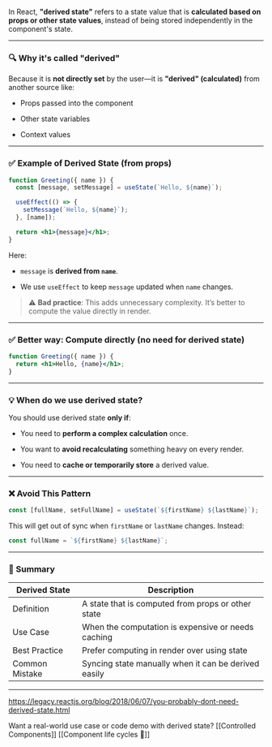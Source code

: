 In React, **"derived state"** refers to a state value that is **calculated based on props or other state values**, instead of being stored independently in the component's state.

---

### 🔍 Why it's called "derived"

Because it is **not directly set** by the user—it is **"derived" (calculated)** from another source like:

- Props passed into the component
    
- Other state variables
    
- Context values
    

---

### ✅ Example of Derived State (from props)

```jsx
function Greeting({ name }) {
  const [message, setMessage] = useState(`Hello, ${name}`);

  useEffect(() => {
    setMessage(`Hello, ${name}`);
  }, [name]);

  return <h1>{message}</h1>;
}
```

Here:

- `message` is **derived from `name`**.
    
- We use `useEffect` to keep `message` updated when `name` changes.
    

> ⚠️ **Bad practice**: This adds unnecessary complexity. It’s better to compute the value directly in render.

---

### ✅ Better way: Compute directly (no need for derived state)

```jsx
function Greeting({ name }) {
  return <h1>Hello, {name}</h1>;
}
```

---

### 💡 When do we use derived state?

You should use derived state **only if**:

- You need to **perform a complex calculation** once.
    
- You want to **avoid recalculating** something heavy on every render.
    
- You need to **cache or temporarily store** a derived value.
    

---

### ❌ Avoid This Pattern

```jsx
const [fullName, setFullName] = useState(`${firstName} ${lastName}`);
```

This will get out of sync when `firstName` or `lastName` changes. Instead:

```jsx
const fullName = `${firstName} ${lastName}`;
```

---

### 🧠 Summary

|Derived State|Description|
|---|---|
|Definition|A state that is computed from props or other state|
|Use Case|When the computation is expensive or needs caching|
|Best Practice|Prefer computing in render over using state|
|Common Mistake|Syncing state manually when it can be derived easily|

---
https://legacy.reactjs.org/blog/2018/06/07/you-probably-dont-need-derived-state.html

Want a real-world use case or code demo with derived state?
[[Controlled Components]]
[[Component life cycles 🚴]]
